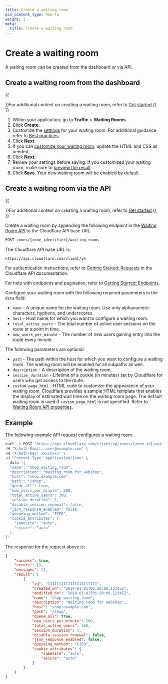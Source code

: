 ```yaml
---
title: Create a waiting room
pcx_content_type: how-to
weight: 1
meta:
  title: Create a waiting room
---
```


# Create a waiting room

A waiting room can be created from the dashboard or via API.

## Create a waiting room from the dashboard

{{<Aside>}}For additional context on creating a waiting room, refer to [Get started](/waiting-room/get-started/).{{</Aside>}}

1.  Within your application, go to **Traffic** > **Waiting Rooms**.
2.  Click **Create**.
3.  Customize the [settings](/waiting-room/reference/configuration-settings/) for your waiting room. For additional guidance refer to [Best practices](/waiting-room/reference/best-practices/).
4.  Click **Next**.
5.  If you can [customize your waiting room](/waiting-room/how-to/customize-waiting-room/), update the HTML and CSS as needed.
6.  Click **Next**.
7.  Review your settings before saving. If you customized your waiting room, make sure to [preview the result](/waiting-room/how-to/customize-waiting-room/#preview-waiting-room/).
8.  Click **Save**. Your new waiting room will be enabled by default.

## Create a waiting room via the API

{{<Aside>}}For additional context on creating a waiting room, refer to [Get started](/waiting-room/get-started/).{{</Aside>}}

Create a waiting room by appending the following endpoint in the [Waiting Room API](https://api.cloudflare.com/#waiting-room-create-waiting-room) to the Cloudflare API base URL.

```txt
POST zones/{zone_identifier}/waiting_rooms
```

The Cloudflare API base URL is:

```txt
https://api.cloudflare.com/client/v4
```

For authentication instructions, refer to [Getting Started: Requests](https://api.cloudflare.com/#getting-started-requests) in the Cloudflare API documentation.

For help with endpoints and pagination, refer to [Getting Started: Endpoints](https://api.cloudflare.com/#getting-started-endpoints).

Configure your waiting room with the following required parameters in the `data` field:

- `name` - A unique name for the waiting room. Use only alphanumeric characters, hyphens, and underscores.
- `host` - Host name for which you want to configure a waiting room.
- `total_active_users` - The total number of active user sessions on the route at a point in time.
- `new_users_per_minute` - The number of new users gaining entry into the route every minute.

The following parameters are optional:

- `path` - The path within the host for which you want to configure a waiting room. The waiting room will be enabled for all subpaths as well.
- `description` - A description of the waiting room.
- `session_duration` - Lifetime of a cookie (in minutes) set by Cloudflare for users who get access to the route.
- `custom_page_html` - HTML code to customize the appearance of your waiting room. Cloudflare provides a sample HTML template that enables the display of estimated wait time on the waiting room page. The default waiting room is used if `custom_page_html` is not specified. Refer to [Waiting Room API properties](https://api.cloudflare.com/#waiting-room-properties).

## Example

The following example API request configures a waiting room.

```bash
curl -X POST "https://api.cloudflare.com/client/v4/zones/{zone-id}/waiting_rooms" \
-H "X-Auth-Email: user@example.com" \
-H "X-Auth-Key: xxxxxxxx" \
-H "Content-Type: application/json" \
--data '{
  "name": "shop_waiting_room",
  "description": "Waiting room for webshop",
  "host": "shop.example.com",
  "path": "/shop",
  "queue_all": true,
  "new_users_per_minute": 200,
  "total_active_users": 300,
  "session_duration": 1,
  "disable_session_renewal": false,
  "json_response_enabled": false,
  "queueing_method": "FIFO",
  "cookie_attributes": {
    "samesite": "auto",
    "secure": "auto"
  }
}'
```

The response for the request above is:

```json
{
	"success": true,
	"errors": [],
	"messages": [],
	"result": [
		{
			"id": "1111111111111111111111",
			"created_on": "2014-01-01T05:20:00.12345Z",
			"modified_on": "2014-01-01T05:20:00.12345Z",
			"name": "shop_waiting_room",
			"description": "Waiting room for webshop",
			"host": "shop.example.com",
			"path": "/shop",
			"queue_all": true,
			"new_users_per_minute": 200,
			"total_active_users": 300,
			"session_duration": 1,
			"disable_session_renewal": false,
			"json_response_enabled": false,
			"queueing_method": "FIFO",
			"cookie_attributes": {
				"samesite": "auto",
				"secure": "auto"
			}
		}
	]
}
```
